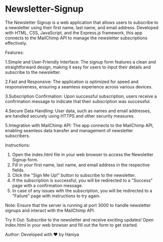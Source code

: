 # Newsletter-Signup

The Newsletter Signup is a web application that allows users to subscribe to a newsletter using their first name, last name, and email address. Developed with HTML, CSS, JavaScript, and the Express.js framework, this app connects to the MailChimp API to manage the newsletter subscriptions effectively.

Features:

1.Simple and User-Friendly Interface: The signup form features a clean and straightforward design, making it easy for users to input their details and subscribe to the newsletter.

2.Fast and Responsive: The application is optimized for speed and responsiveness, ensuring a seamless experience across various devices.

3.Subscription Confirmation: Upon successful subscription, users receive a confirmation message to indicate that their subscription was successful.

4.Secure Data Handling: User data, such as names and email addresses, are handled securely using HTTPS and other security measures.

5.Integration with MailChimp API: The app connects to the MailChimp API, enabling seamless data transfer and management of newsletter subscribers.

Instructions:

1. Open the index.html file in your web browser to access the Newsletter Signup form.
2. Fill in your first name, last name, and email address in the respective fields.
3. Click the "Sign Me Up!" button to subscribe to the newsletter.
4. If the subscription is successful, you will be redirected to a "Success" page with a confirmation message.
5. In case of any issues with the subscription, you will be redirected to a "Failure" page with instructions to try again.

Note: Ensure that the server is running at port 3000 to handle newsletter signups and interact with the MailChimp API.

Try It Out:
Subscribe to the newsletter and receive exciting updates! Open index.html in your web browser and fill out the form to get started.

Author: Developed with ❤️ by Haniya
